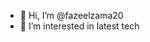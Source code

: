 - 👋 Hi, I’m @fazeelzama20
- 👀 I’m interested in latest tech

<!---
fazeelzama20/fazeelzama20 is a ✨ special ✨ repository because its `README.md` (this file) appears on your GitHub profile.
You can click the Preview link to take a look at your changes.
--->
